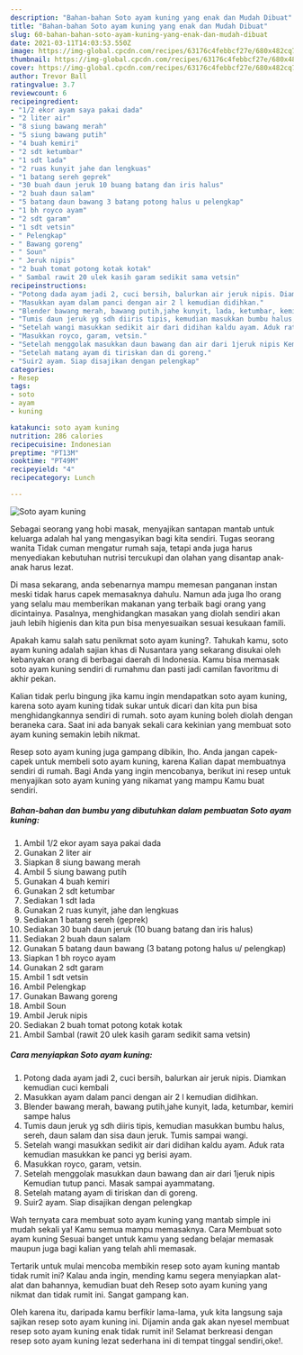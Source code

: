 ```yaml
---
description: "Bahan-bahan Soto ayam kuning yang enak dan Mudah Dibuat"
title: "Bahan-bahan Soto ayam kuning yang enak dan Mudah Dibuat"
slug: 60-bahan-bahan-soto-ayam-kuning-yang-enak-dan-mudah-dibuat
date: 2021-03-11T14:03:53.550Z
image: https://img-global.cpcdn.com/recipes/63176c4febbcf27e/680x482cq70/soto-ayam-kuning-foto-resep-utama.jpg
thumbnail: https://img-global.cpcdn.com/recipes/63176c4febbcf27e/680x482cq70/soto-ayam-kuning-foto-resep-utama.jpg
cover: https://img-global.cpcdn.com/recipes/63176c4febbcf27e/680x482cq70/soto-ayam-kuning-foto-resep-utama.jpg
author: Trevor Ball
ratingvalue: 3.7
reviewcount: 6
recipeingredient:
- "1/2 ekor ayam saya pakai dada"
- "2 liter air"
- "8 siung bawang merah"
- "5 siung bawang putih"
- "4 buah kemiri"
- "2 sdt ketumbar"
- "1 sdt lada"
- "2 ruas kunyit jahe dan lengkuas"
- "1 batang sereh geprek"
- "30 buah daun jeruk 10 buang batang dan iris halus"
- "2 buah daun salam"
- "5 batang daun bawang 3 batang potong halus u pelengkap"
- "1 bh royco ayam"
- "2 sdt garam"
- "1 sdt vetsin"
- " Pelengkap"
- " Bawang goreng"
- " Soun"
- " Jeruk nipis"
- "2 buah tomat potong kotak kotak"
- " Sambal rawit 20 ulek kasih garam sedikit sama vetsin"
recipeinstructions:
- "Potong dada ayam jadi 2, cuci bersih, balurkan air jeruk nipis. Diamkan kemudian cuci kembali"
- "Masukkan ayam dalam panci dengan air 2 l kemudian didihkan."
- "Blender bawang merah, bawang putih,jahe kunyit, lada, ketumbar, kemiri sampe halus"
- "Tumis daun jeruk yg sdh diiris tipis, kemudian masukkan bumbu halus, sereh, daun salam dan sisa daun jeruk. Tumis sampai wangi."
- "Setelah wangi masukkan sedikit air dari didihan kaldu ayam. Aduk rata kemudian masukkan ke panci yg berisi ayam."
- "Masukkan royco, garam, vetsin."
- "Setelah menggolak masukkan daun bawang dan air dari 1jeruk nipis Kemudian tutup panci. Masak sampai ayammatang."
- "Setelah matang ayam di tiriskan dan di goreng."
- "Suir2 ayam. Siap disajikan dengan pelengkap"
categories:
- Resep
tags:
- soto
- ayam
- kuning

katakunci: soto ayam kuning 
nutrition: 286 calories
recipecuisine: Indonesian
preptime: "PT13M"
cooktime: "PT49M"
recipeyield: "4"
recipecategory: Lunch

---
```



![Soto ayam kuning](https://img-global.cpcdn.com/recipes/63176c4febbcf27e/680x482cq70/soto-ayam-kuning-foto-resep-utama.jpg)

Sebagai seorang yang hobi masak, menyajikan santapan mantab untuk keluarga adalah hal yang mengasyikan bagi kita sendiri. Tugas seorang  wanita Tidak cuman mengatur rumah saja, tetapi anda juga harus menyediakan kebutuhan nutrisi tercukupi dan olahan yang disantap anak-anak harus lezat.

Di masa  sekarang, anda sebenarnya mampu memesan panganan instan meski tidak harus capek memasaknya dahulu. Namun ada juga lho orang yang selalu mau memberikan makanan yang terbaik bagi orang yang dicintainya. Pasalnya, menghidangkan masakan yang diolah sendiri akan jauh lebih higienis dan kita pun bisa menyesuaikan sesuai kesukaan famili. 



Apakah kamu salah satu penikmat soto ayam kuning?. Tahukah kamu, soto ayam kuning adalah sajian khas di Nusantara yang sekarang disukai oleh kebanyakan orang di berbagai daerah di Indonesia. Kamu bisa memasak soto ayam kuning sendiri di rumahmu dan pasti jadi camilan favoritmu di akhir pekan.

Kalian tidak perlu bingung jika kamu ingin mendapatkan soto ayam kuning, karena soto ayam kuning tidak sukar untuk dicari dan kita pun bisa menghidangkannya sendiri di rumah. soto ayam kuning boleh diolah dengan beraneka cara. Saat ini ada banyak sekali cara kekinian yang membuat soto ayam kuning semakin lebih nikmat.

Resep soto ayam kuning juga gampang dibikin, lho. Anda jangan capek-capek untuk membeli soto ayam kuning, karena Kalian dapat membuatnya sendiri di rumah. Bagi Anda yang ingin mencobanya, berikut ini resep untuk menyajikan soto ayam kuning yang nikamat yang mampu Kamu buat sendiri.

<!--inarticleads1-->

##### Bahan-bahan dan bumbu yang dibutuhkan dalam pembuatan Soto ayam kuning:

1. Ambil 1/2 ekor ayam saya pakai dada
1. Gunakan 2 liter air
1. Siapkan 8 siung bawang merah
1. Ambil 5 siung bawang putih
1. Gunakan 4 buah kemiri
1. Gunakan 2 sdt ketumbar
1. Sediakan 1 sdt lada
1. Gunakan 2 ruas kunyit, jahe dan lengkuas
1. Sediakan 1 batang sereh (geprek)
1. Sediakan 30 buah daun jeruk (10 buang batang dan iris halus)
1. Sediakan 2 buah daun salam
1. Gunakan 5 batang daun bawang (3 batang potong halus u/ pelengkap)
1. Siapkan 1 bh royco ayam
1. Gunakan 2 sdt garam
1. Ambil 1 sdt vetsin
1. Ambil  Pelengkap
1. Gunakan  Bawang goreng
1. Ambil  Soun
1. Ambil  Jeruk nipis
1. Sediakan 2 buah tomat potong kotak kotak
1. Ambil  Sambal (rawit 20 ulek kasih garam sedikit sama vetsin)




<!--inarticleads2-->

##### Cara menyiapkan Soto ayam kuning:

1. Potong dada ayam jadi 2, cuci bersih, balurkan air jeruk nipis. Diamkan kemudian cuci kembali
1. Masukkan ayam dalam panci dengan air 2 l kemudian didihkan.
1. Blender bawang merah, bawang putih,jahe kunyit, lada, ketumbar, kemiri sampe halus
1. Tumis daun jeruk yg sdh diiris tipis, kemudian masukkan bumbu halus, sereh, daun salam dan sisa daun jeruk. Tumis sampai wangi.
1. Setelah wangi masukkan sedikit air dari didihan kaldu ayam. Aduk rata kemudian masukkan ke panci yg berisi ayam.
1. Masukkan royco, garam, vetsin.
1. Setelah menggolak masukkan daun bawang dan air dari 1jeruk nipis Kemudian tutup panci. Masak sampai ayammatang.
1. Setelah matang ayam di tiriskan dan di goreng.
1. Suir2 ayam. Siap disajikan dengan pelengkap




Wah ternyata cara membuat soto ayam kuning yang mantab simple ini mudah sekali ya! Kamu semua mampu memasaknya. Cara Membuat soto ayam kuning Sesuai banget untuk kamu yang sedang belajar memasak maupun juga bagi kalian yang telah ahli memasak.

Tertarik untuk mulai mencoba membikin resep soto ayam kuning mantab tidak rumit ini? Kalau anda ingin, mending kamu segera menyiapkan alat-alat dan bahannya, kemudian buat deh Resep soto ayam kuning yang nikmat dan tidak rumit ini. Sangat gampang kan. 

Oleh karena itu, daripada kamu berfikir lama-lama, yuk kita langsung saja sajikan resep soto ayam kuning ini. Dijamin anda gak akan nyesel membuat resep soto ayam kuning enak tidak rumit ini! Selamat berkreasi dengan resep soto ayam kuning lezat sederhana ini di tempat tinggal sendiri,oke!.

